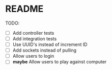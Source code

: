 # README

TODO:
- [ ] Add controller tests
- [ ] Add integration tests
- [ ] Use UUID's instead of increment ID
- [ ] Add sockets instead of pulling
- [ ] Allow users to login
- [ ] **maybe** Allow users to play against computer
